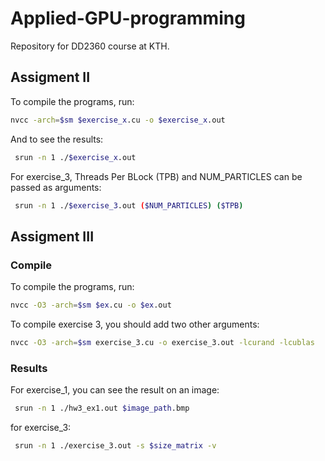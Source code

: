 # Applied-GPU-programming
Repository for DD2360 course at KTH. 

## Assigment II
To compile the programs, run:
```sh
nvcc -arch=$sm $exercise_x.cu -o $exercise_x.out
```

And to see the results:
```sh
 srun -n 1 ./$exercise_x.out
```

For exercise_3, Threads Per BLock (TPB) and NUM_PARTICLES can be passed as arguments:
```sh
 srun -n 1 ./$exercise_3.out ($NUM_PARTICLES) ($TPB)
```

## Assigment III
### Compile
To compile the programs, run:
```sh
nvcc -O3 -arch=$sm $ex.cu -o $ex.out
```

To compile exercise 3, you should add two other arguments:
```sh
nvcc -O3 -arch=$sm exercise_3.cu -o exercise_3.out -lcurand -lcublas
```
### Results
For exercise_1, you can see the result on an image:
```sh
 srun -n 1 ./hw3_ex1.out $image_path.bmp
```

for exercise_3:
```sh
 srun -n 1 ./exercise_3.out -s $size_matrix -v
```


